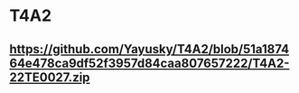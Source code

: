 # T4A2
## https://github.com/Yayusky/T4A2/blob/51a187464e478ca9df52f3957d84caa807657222/T4A2-22TE0027.zip
